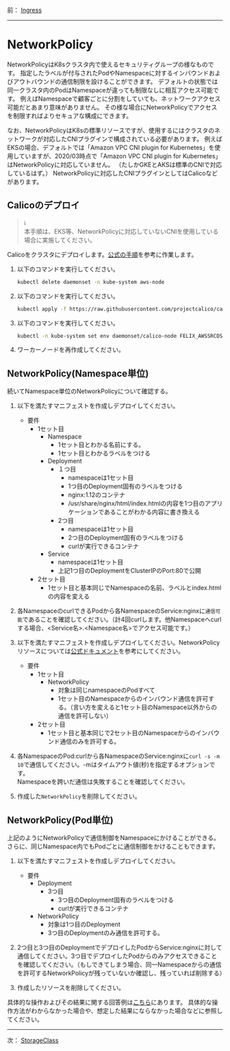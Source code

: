 前： [Ingress](Ingress.md)  

---

# NetworkPolicy

NetworkPolicyはK8sクラスタ内で使えるセキュリティグループの様なものです。
指定したラベルが付与されたPodやNamespaceに対するインバウンドおよびアウトバウンドの通信制限を設けることができます。
デフォルトの状態では同一クラスタ内のPodはNamespaceが違っても制限なしに相互アクセス可能です。
例えばNamespaceで顧客ごとに分割をしていても、ネットワークアクセス可能だとあまり意味がありません。
その様な場合にNetworkPolicyでアクセスを制限すればよりセキュアな構成にできます。

なお、NetworkPolicyはK8sの標準リソースですが、使用するにはクラスタのネットワークが対応したCNIプラグインで構成されている必要があります。
例えばEKSの場合、デフォルトでは「Amazon VPC CNI plugin for Kubernetes」を使用していますが、2020/03時点で「Amazon VPC CNI plugin for Kubernetes」はNetworkPolicyに対応していません。
（たしかGKEとAKSは標準のCNIで対応しているはず。）
NetworkPolicyに対応したCNIプラグインとしてはCalicoなどがあります。

## Calicoのデプロイ

> :information_source:  
> 本手順は、EKS等、NetworkPolicyに対応していないCNIを使用している場合に実施してください。

Calicoをクラスタにデプロイします。[公式の手順][1]を参考に作業します。

1. 以下のコマンドを実行してください。

   ``` sh
   kubectl delete daemonset -n kube-system aws-node
   ```

1. 以下のコマンドを実行してください。

   ``` sh
   kubectl apply -f https://raw.githubusercontent.com/projectcalico/calico/v3.25.0/manifests/calico-vxlan.yaml
   ```

1. 以下のコマンドを実行してください。

   ``` sh
   kubectl -n kube-system set env daemonset/calico-node FELIX_AWSSRCDSTCHECK=Disable
   ```

1. ワーカーノードを再作成してください。

## NetworkPolicy(Namespace単位)

続いてNamespace単位のNetworkPolicyについて確認する。

1. 以下を満たすマニフェストを作成しデプロイしてください。

   - 要件
     - 1セット目
       - Namespace
         - 1セット目とわかる名前にする。
         - 1セット目とわかるラベルをつける
       - Deployment
         - １つ目
           - namespaceは1セット目
           - 1つ目のDeployment固有のラベルをつける
           - nginx:1.12のコンテナ
           - /usr/share/nginx/html/index.htmlの内容を1つ目のアプリケーションであることがわかる内容に書き換える
         - 2つ目
           - namespaceは1セット目
           - 2つ目のDeployment固有のラベルをつける
           - curlが実行できるコンテナ
       - Service
         - namespaceは1セット目
         - 上記1つ目のDeploymentをClusterIPのPort:80で公開
     - 2セット目
       - 1セット目と基本同じでNamespaceの名前、ラベルとindex.htmlの内容を変える

1. 各NamespaceのcurlできるPodから各NamespaceのService:nginxに`通信可能`であることを確認してください。（計4回curlします。他Namespaceへcurlする場合、<Service名>.<Namespace名>でアクセス可能です。）

1. 以下を満たすマニフェストを作成しデプロイしてください。NetworkPolicyリソースについては[公式ドキュメント][2]を参考にしてください。

   - 要件
      - 1セット目
        - NetworkPolicy
          - 対象は同じnamespaceのPodすべて
          - 1セット目のNamespaceからのインバウンド通信を許可する。（言い方を変えると1セット目のNamespace以外からの通信を許可しない）
      - 2セット目
        - 1セット目と基本同じで2セット目のNamespaceからのインバウンド通信のみを許可する。

1. 各NamespaceのPod:curlから各NamespaceのService:nginxに`curl -s -m 10`で通信してください。-mはタイムアウト値(秒)を指定するオプションです。  
   Namespaceを跨いだ通信は失敗することを確認してください。

1. 作成した`NetworkPolicy`を削除してください。

## NetworkPolicy(Pod単位)

上記のようにNetworkPolicyで通信制御をNamespaceにかけることができる。さらに、同じNamespace内でもPodごとに通信制御をかけることもできます。

1. 以下を満たすマニフェストを作成しデプロイしてください。

   - 要件
      - Deployment
        - 3つ目
          - 3つ目のDeployment固有のラベルをつける
          - curlが実行できるコンテナ
      - NetworkPolicy
        - 対象は1つ目のDeployment
        - 3つ目のDeploymentのみ通信を許可する。

1. 2つ目と3つ目のDeploymentでデプロイしたPodからService:nginxに対して通信してください。3つ目でデプロイしたPodからのみアクセスできることを確認してください。（もしできてしまう場合、同一Namespaceからの通信を許可するNetworkPolicyが残っていないか確認し、残っていれば削除する）

1. 作成したリソースを削除してください。

具体的な操作およびその結果に関する回答例は[こちら](../ans/NetworkPolicy_answer.md)にあります。
具体的な操作方法がわからなかった場合や、想定した結果にならなかった場合などに参照してください。

[1]:https://docs.tigera.io/calico/latest/getting-started/kubernetes/managed-public-cloud/eks
[2]:https://kubernetes.io/docs/concepts/services-networking/network-policies/

---

次： [StorageClass](StorageClass.md)  
